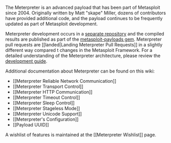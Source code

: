The Meterpreter is an advanced payload that has been part of Metasploit since 2004. Originally written by Matt "skape" Miller, dozens of contributors have provided additional code, and the payload continues to be frequently updated as part of Metasploit development.

Meterpreter development occurs in a [separate repository](https://github.com/rapid7/meterpreter) and the compiled results are published as part of the [metasploit-payloads gem](https://rubygems.org/gems/metasploit-payloads). Meterpreter pull requests are [[landed|Landing Meterpreter Pull Requests]] in a slightly different way compared t changes in the Metasploit Framework. For a detailed understanding of the Meterpreter architecture, please review the [development guide](https://dev.metasploit.com/documents/meterpreter.pdf).

Additional documentation about Meterpreter can be found on this wiki:
* [[Meterpreter Reliable Network Communication]]
* [[Meterpreter Transport Control]]
* [[Meterpreter HTTP Communication]]
* [[Meterpreter Timeout Control]]
* [[Meterpreter Sleep Control]]
* [[Meterpreter Stageless Mode]]
* [[Meterpreter Unicode Support]]
* [[Meterpreter's Configuration]]
* [[Payload UUID]]

A wishlist of features is maintained at the [[Meterpreter Wishlist]] page.
